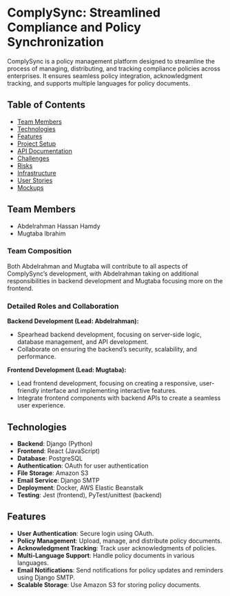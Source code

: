 # ComplySync: Streamlined Compliance and Policy Synchronization

ComplySync is a policy management platform designed to streamline the process of managing, distributing, and tracking compliance policies across enterprises. It ensures seamless policy integration, acknowledgment tracking, and supports multiple languages for policy documents.

## Table of Contents

- [Team Members](#team-members)
- [Technologies](#technologies)
- [Features](#features)
- [Project Setup](#project-setup)
- [API Documentation](#api-documentation)
- [Challenges](#challenges)
- [Risks](#risks)
- [Infrastructure](#infrastructure)
- [User Stories](#user-stories)
- [Mockups](#mockups)

## Team Members

- Abdelrahman Hassan Hamdy
- Mugtaba Ibrahim

### Team Composition

Both Abdelrahman and Mugtaba will contribute to all aspects of ComplySync’s development, with Abdelrahman taking on additional responsibilities in backend development and Mugtaba focusing more on the frontend. 

### Detailed Roles and Collaboration

**Backend Development (Lead: Abdelrahman):**
- Spearhead backend development, focusing on server-side logic, database management, and API development.
- Collaborate on ensuring the backend’s security, scalability, and performance.

**Frontend Development (Lead: Mugtaba):**
- Lead frontend development, focusing on creating a responsive, user-friendly interface and implementing interactive features.
- Integrate frontend components with backend APIs to create a seamless user experience.

## Technologies

- **Backend**: Django (Python)
- **Frontend**: React (JavaScript)
- **Database**: PostgreSQL
- **Authentication**: OAuth for user authentication
- **File Storage**: Amazon S3
- **Email Service**: Django SMTP
- **Deployment**: Docker, AWS Elastic Beanstalk
- **Testing**: Jest (frontend), PyTest/unittest (backend)

## Features

- **User Authentication**: Secure login using OAuth.
- **Policy Management**: Upload, manage, and distribute policy documents.
- **Acknowledgment Tracking**: Track user acknowledgments of policies.
- **Multi-Language Support**: Handle policy documents in various languages.
- **Email Notifications**: Send notifications for policy updates and reminders using Django SMTP.
- **Scalable Storage**: Use Amazon S3 for storing policy documents.


